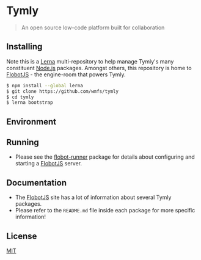 # Tymly

> An open source low-code platform built for collaboration

## <a name="installing"></a>Installing

Note this is a [Lerna](https://lernajs.io/) multi-repository to help manage Tymly's many constituent [Node.js](https://nodejs.org/en/) packages.
Amongst others, this repository is home to [FlobotJS](https://github.com/wmfs/tymly/packages/flobot) - the engine-room that powers Tymly.

```bash
$ npm install --global lerna
$ git clone https://github.com/wmfs/tymly
$ cd tymly
$ lerna bootstrap
```

## <a name="environment-variables"></a>Environment 

## <a name="running"></a>Running

* Please see the [flobot-runner](https://github.com/wmfs/tymly/tree/master/packages/flobot-runner) package for details about configuring and starting a [FlobotJS](http://www.flobotjs.io) server.

## <a name="documentation"></a>Documentation

* The [FlobotJS](http://www.flobotjs.io) site has a lot of information about several Tymly packages.
* Please refer to the `README.md` file inside each package for more specific information!


## <a name="license"></a>License

[MIT](https://github.com/wmfs/tymly/blob/master/LICENSE)

